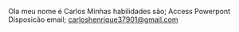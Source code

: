 Ola meu nome é Carlos
Minhas habilidades são;
Access
Powerpont
Disposicão
email; carloshenrique37901@gmail.com
